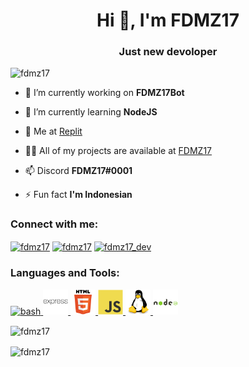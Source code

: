 <h1 align="center">Hi 👋, I'm FDMZ17</h1>
<h3 align="center">Just new devoloper</h3>

<p align="left"> <img src="https://komarev.com/ghpvc/?username=fdmz17&label=Profile%20views&color=0e75b6&style=flat" alt="fdmz17" /> </p>

- 🔭 I’m currently working on **FDMZ17Bot**

- 🌱 I’m currently learning **NodeJS**

- 💬 Me at [Replit](https://replit.com/@FDMZ17)

- 👨‍💻 All of my projects are available at [FDMZ17](https://fdmz17.tk)

- 📫 Discord **FDMZ17#0001**

- ⚡ Fun fact **I'm Indonesian**

<h3 align="left">Connect with me:</h3>
<p align="left">
<a href="https://codepen.io/fdmz17" target="blank"><img align="center" src="https://raw.githubusercontent.com/rahuldkjain/github-profile-readme-generator/master/src/images/icons/Social/codepen.svg" alt="fdmz17" height="30" width="40" /></a>
<a href="https://codesandbox.com/fdmz17" target="blank"><img align="center" src="https://cdn.jsdelivr.net/npm/simple-icons@3.0.1/icons/codesandbox.svg" alt="fdmz17" height="30" width="40" /></a>
<a href="https://www.hackerrank.com/fdmz17_dev" target="blank"><img align="center" src="https://raw.githubusercontent.com/rahuldkjain/github-profile-readme-generator/master/src/images/icons/Social/hackerrank.svg" alt="fdmz17_dev" height="30" width="40" /></a>
</p>

<h3 align="left">Languages and Tools:</h3>
<p align="left"> <a href="https://www.gnu.org/software/bash/" target="_blank"> <img src="https://www.vectorlogo.zone/logos/gnu_bash/gnu_bash-icon.svg" alt="bash" width="40" height="40"/> </a> <a href="https://expressjs.com" target="_blank"> <img src="https://raw.githubusercontent.com/devicons/devicon/master/icons/express/express-original-wordmark.svg" alt="express" width="40" height="40"/> </a> <a href="https://www.w3.org/html/" target="_blank"> <img src="https://raw.githubusercontent.com/devicons/devicon/master/icons/html5/html5-original-wordmark.svg" alt="html5" width="40" height="40"/> </a> <a href="https://developer.mozilla.org/en-US/docs/Web/JavaScript" target="_blank"> <img src="https://raw.githubusercontent.com/devicons/devicon/master/icons/javascript/javascript-original.svg" alt="javascript" width="40" height="40"/> </a> <a href="https://www.linux.org/" target="_blank"> <img src="https://raw.githubusercontent.com/devicons/devicon/master/icons/linux/linux-original.svg" alt="linux" width="40" height="40"/> </a> <a href="https://nodejs.org" target="_blank"> <img src="https://raw.githubusercontent.com/devicons/devicon/master/icons/nodejs/nodejs-original-wordmark.svg" alt="nodejs" width="40" height="40"/> </a> </p>

<p><img align="center" src="https://github-readme-stats.vercel.app/api/top-langs?username=fdmz17&show_icons=true&locale=en&layout=compact" alt="fdmz17" /></p>

<p><img align="center" src="https://github-readme-streak-stats.herokuapp.com/?user=fdmz17&" alt="fdmz17" /></p>
